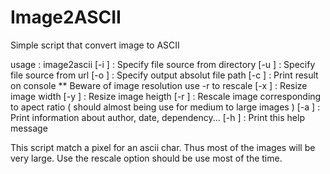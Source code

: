 Image2ASCII
===========

Simple script that convert image to ASCII

usage : image2ascii
  [-i <inputfile>]      : Specify file source from directory
  [-u <url>]            : Specify file source from url
  [-o <outputfile>]     : Specify output absolut file path
  [-c <outputconsole>]  : Print result on console ** Beware of image resolution use -r to rescale
  [-x <resize Width>]   : Resize image width
  [-y <resize Height>]  : Resize image heigth
  [-r <rescale>]        : Rescale image corresponding to apect ratio ( should almost being use for medium to large images )
  [-a <about>]          : Print information about author, date, dependency...
  [-h <help>]           : Print this help message

This script match a pixel for an ascii char. Thus most of the images will be very large.
Use the rescale option should be use most of the time.
